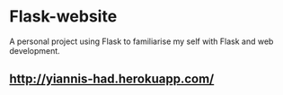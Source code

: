 # Flask-website

A personal project using Flask to familiarise my self with Flask and web development. 

## http://yiannis-had.herokuapp.com/

